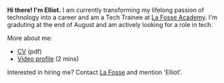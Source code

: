 **Hi there! I'm Elliot.** I am currently transforming my lifelong passion of technology into a career and am a Tech Trainee at [La Fosse Academy](https://www.lafosseacademy.com/). I'm graduting at the end of August and am actively looking for a role in tech.

More about me:
 - [CV](https://github.com/elliotclowes/elliotclowes/blob/main/LFA-CV.pdf) (pdf)
 - [Video profile](https://www.dropbox.com/scl/fi/vshc78ysdzlfd5th9sc1m/LFA-Profile-Video.mp4?dl=0&rlkey=u54tn42s6vjw5dhx484evizk9) (2 mins)

Interested in hiring me? Contact [La Fosse](https://www.lafosseacademy.com/get-in-touch) and mention 'Elliot'.
